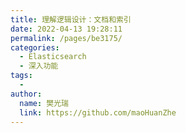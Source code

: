 ```yaml
---
title: 理解逻辑设计：文档和索引
date: 2022-04-13 19:28:11
permalink: /pages/be3175/
categories:
  - Elasticsearch
  - 深入功能
tags:
  - 
author: 
  name: 樊光瑞
  link: https://github.com/maoHuanZhe
---
```

